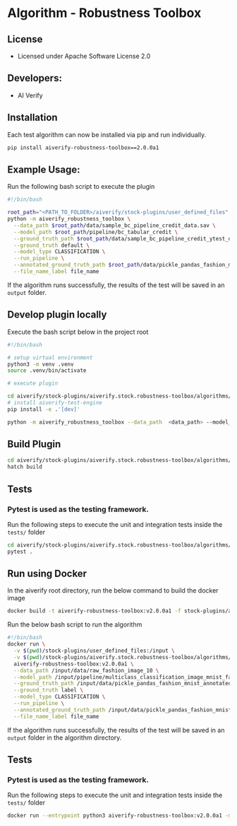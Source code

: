 # Algorithm - Robustness Toolbox

## License
* Licensed under Apache Software License 2.0

## Developers:
* AI Verify

## Installation

Each test algorithm can now be installed via pip and run individually.

```sh
pip install aiverify-robustness-toolbox==2.0.0a1
```

## Example Usage:

Run the following bash script to execute the plugin

```sh
#!/bin/bash

root_path="<PATH_TO_FOLDER>/aiverify/stock-plugins/user_defined_files"
python -m aiverify_robustness_toolbox \
  --data_path $root_path/data/sample_bc_pipeline_credit_data.sav \
  --model_path $root_path/pipeline/bc_tabular_credit \
  --ground_truth_path $root_path/data/sample_bc_pipeline_credit_ytest_data.sav \
  --ground_truth default \
  --model_type CLASSIFICATION \
  --run_pipeline \
  --annotated_ground_truth_path $root_path/data/pickle_pandas_fashion_mnist_annotated_labels_10.sav \
  --file_name_label file_name
```

If the algorithm runs successfully, the results of the test will be saved in an `output` folder.

## Develop plugin locally

Execute the bash script below in the project root

```sh
#!/bin/bash

# setup virtual environment
python3 -m venv .venv
source .venv/bin/activate

# execute plugin

cd aiverify/stock-plugins/aiverify.stock.robustness-toolbox/algorithms/robustness_toolbox
# install aiverify-test-engine 
pip install -e .'[dev]'

python -m aiverify_robustness_toolbox --data_path  <data_path> --model_path <model_path> --ground_truth_path <ground_truth_path> --ground_truth <str> --model_type CLASSIFICATION --run_pipeline --annotated_ground_truth_path <str> --file_name_label <str>
```

## Build Plugin
```sh
cd aiverify/stock-plugins/aiverify.stock.robustness-toolbox/algorithms/robustness_toolbox
hatch build
```

## Tests
### Pytest is used as the testing framework.
Run the following steps to execute the unit and integration tests inside the `tests/` folder

```sh
cd aiverify/stock-plugins/aiverify.stock.robustness-toolbox/algorithms/robustness_toolbox
pytest .
```

## Run using Docker
In the aiverify root directory, run the below command to build the docker image
```sh
docker build -t aiverify-robustness-toolbox:v2.0.0a1 -f stock-plugins/aiverify.stock.robustness-toolbox/algorithms/robustness_toolbox/Dockerfile .
```

Run the below bash script to run the algorithm
```sh
#!/bin/bash
docker run \
  -v $(pwd)/stock-plugins/user_defined_files:/input \
  -v $(pwd)/stock-plugins/aiverify.stock.robustness-toolbox/algorithms/robustness_toolbox/output:/app/aiverify/output \
  aiverify-robustness-toolbox:v2.0.0a1 \
  --data_path /input/data/raw_fashion_image_10 \
  --model_path /input/pipeline/multiclass_classification_image_mnist_fashion \
  --ground_truth_path /input/data/pickle_pandas_fashion_mnist_annotated_labels_10.sav \
  --ground_truth label \
  --model_type CLASSIFICATION \
  --run_pipeline \
  --annotated_ground_truth_path /input/data/pickle_pandas_fashion_mnist_annotated_labels_10.sav \
  --file_name_label file_name
```
If the algorithm runs successfully, the results of the test will be saved in an `output` folder in the algorithm directory.

## Tests
### Pytest is used as the testing framework.
Run the following steps to execute the unit and integration tests inside the `tests/` folder
```sh
docker run --entrypoint python3 aiverify-robustness-toolbox:v2.0.0a1 -m pytest .
```
